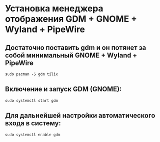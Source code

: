# Установка менеджера отображения GDM + GNOME + Wyland + PipeWire
## Достаточно поставить gdm и он потянет за собой минимальный GNOME + Wyland + PipeWire
```
sudo pacman -S gdm tilix
```
## Включение и запуск GDM (GNOME):
```
sudo systemctl start gdm
```
## Для дальнейшей настройки автоматического входа в систему:
```
sudo systemctl enable gdm
```
